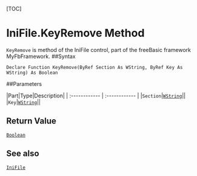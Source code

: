 [TOC]
# IniFile.KeyRemove Method

`KeyRemove` is method of the IniFile control, part of the freeBasic framework MyFbFramework.
##Syntax
```freeBasic
Declare Function KeyRemove(ByRef Section As WString, ByRef Key As WString) As Boolean
```

##Parameters

|Part|Type|Description|
| :------------ | :------------ |
|`Section`|[`WString`]("https://www.freebasic.net/wiki/KeyPgWString")||
|`Key`|[`WString`]("https://www.freebasic.net/wiki/KeyPgWString")||

## Return Value
[`Boolean`]("https://www.freebasic.net/wiki/KeyPgBoolean")
## See also
[`IniFile`](IniFile.md)
